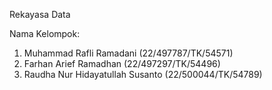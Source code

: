 Rekayasa Data

Nama Kelompok:
1. Muhammad Rafli Ramadani (22/497787/TK/54571)
2. Farhan Arief Ramadhan (22/497297/TK/54496)
3. Raudha Nur Hidayatullah Susanto (22/500044/TK/54789)
